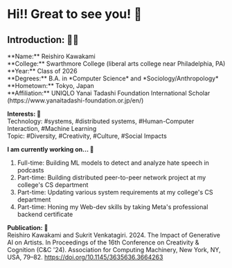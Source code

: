 <h1>Hi!! Great to see you! 👋</h1> 

<h2> Introduction: 👨‍🎓</h2>
**Name:** Reishiro Kawakami <br/>
**College:** Swarthmore College (liberal arts college near Philadelphia, PA) <br/>
**Year:** Class of 2026 <br/>
**Degrees:** B.A. in *Computer Science* and *Sociology/Anthropology* <br/>
**Hometown:** Tokyo, Japan <br/>
**Affiliation:** UNIQLO Yanai Tadashi Foundation International Scholar (https://www.yanaitadashi-foundation.or.jp/en/) <br/>

**Interests: 🤔** <br/>
Technology: #systems, #distributed systems, #Human-Computer Interaction, #Machine Learning <br/>
Topic: #Diversity, #Creativity, #Culture, #Social Impacts <br/>

**I am currently working on... 🌱** <br/>
<ol>
  <li> Full-time: Building ML models to detect and analyze hate speech in podcasts</li>
  <li> Part-time: Building distributed peer-to-peer network project at my college's CS department</li>
  <li> Part-time: Updating various system requirements at my college's CS department </li>
  <li> Part-time: Honing my Web-dev skills by taking Meta's professional backend certificate </li>
</ol>

**Publication: 📝** <br/>
Reishiro Kawakami and Sukrit Venkatagiri. 2024. The Impact of Generative AI on Artists. In Proceedings of the 16th Conference on Creativity & Cognition (C&C '24). Association for Computing Machinery, New York, NY, USA, 79–82. https://doi.org/10.1145/3635636.3664263 <br/>


<!--
**reikawa13/reikawa13** is a ✨ _special_ ✨ repository because its `README.md` (this file) appears on your GitHub profile.

Here are some ideas to get you started:

- 🔭 I’m currently working on ...
- 🌱 I’m currently learning ...
- 👯 I’m looking to collaborate on ...
- 🤔 I’m looking for help with ...
- 💬 Ask me about ...
- 📫 How to reach me: ...
- 😄 Pronouns: ...
- ⚡ Fun fact: ...
-->
